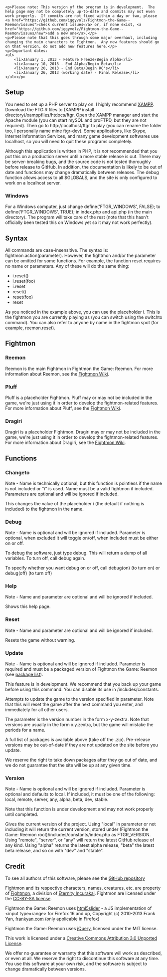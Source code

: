 	<p>Please note: This version of the program is in development.  The help page may not be completely up-to-date and commits may not even work properly.  If commits are not fixed within a day or two, please <a href="https://github.com/iggyvolz/Fightmon-the-Game--Reemon/issues">check current issues</a> or, if none exist, <a href="https://github.com/iggyvolz/Fightmon-the-Game--Reemon/issues/new">add a new one</a>.</p>
	<p>Please note that this goes through some major overhaul, including changing the main characters to Fightmon.  Any new features should go on that version, do not add new features here.</p>
	<p>Important dates:
	<ul>
		<li>January 1, 2013 - Feature Freeze/Begin Alpha</li>
		<li>January 10, 2013 - End Alpha/Begin Beta</li>
		<li>January 20, 2013 - End Beta/Begin RC's</li>
		<li>January 26, 2013 (working date) - Final Release</li>
	</ul></p>
<h2>Setup</h2>
<p>You need to set up a PHP server to play on.  I highly recommend <a href="http://www.apachefriends.org/en/xampp.html">XAMPP</a>.  Download the FTG:R files to (XAMPP install directory)/xamppfiles/htdocs/ftgr.  Open the XAMPP manager and start the Apache module (you can start mySQL and proFTPD, but they are not required).  Then go to http://localhost/ftgr to play (you can rename the folder too, I personally name mine ftgr-dev).  Some applications, like Skype, Internet Information Services, and many game development softwares use localhost, so you will need to quit these programs completely. </p>
<p>Although this application is written in PHP, it is <em>not</em> recommended that you put this on a production server until a more stable release is out.  There may be server-breaking bugs, and the source code is not tested thoroughly before release to GitHub.  In addition, the documentation is likely to be out of date and functions may change dramatically between releases.  The debug function allows access to all $GLOBALS, and the site is only configured to work on a localhost server.</p>
<h3>Windows</h3>
<p>For a Windows computer, just change define('FTGR_WINDOWS', FALSE); to define('FTGR_WINDOWS', TRUE); in index.php and api.php (in the main directory).  The program will take care of the rest (note that this hasn't officially been tested this on Windows yet so it may not work perfectly).</p>
<h2>Syntax</h2>
<p>All commands are case-insensitive.  The syntax is: fightmon.action(parameter).  However, the fightmon and/or the parameter can be omitted for some functions.  For example, the function reset requires no name or parameters.  Any of these will do the same thing:<p>
<ul>
	<li>i.reset()</li>
	<li>i.reset(foo)</li>
	<li>i.reset</li>
	<li>reset()</li>
	<li>reset(foo)</li>
	<li>reset</li>
</ul>
<p>As you noticed in the example above, you can use the placeholder i.  This is the fightmon you are currently playing as (you can switch using the switchto command).  You can also refer to anyone by name in the fightmon spot (for example, reemon.reset).</p>
<h2>Fightmon</h2>
<h3>Reemon</h3>
Reemon is the main Fightmon in Fightmon the Game: Reemon.
For more information about Reemon, see the <a href="http://fightmon.wikia.com/wiki/Reemon">Fightmon Wiki</a>.
<h3>Pluff</h3>
Pluff is a placeholder Fightmon.  Pluff may or may not be included in the game, we're just using it in order to develop the fightmon-related features.
For more information about Pluff, see the <a href="http://fightmon.wikia.com/wiki/Pluff">Fightmon Wiki</a>.
<h3>Dragiri</h3>
Dragiri is a placeholder Fightmon.  Dragiri may or may not be included in the game, we're just using it in order to develop the fightmon-related features.
For more information about Dragiri, see the <a href="http://fightmon.wikia.com/wiki/Dragiri">Fightmon Wiki</a>.
<h2>Functions</h2>
<h3>Changeto</h3>
<p>Note - Name is technically optional, but this function is pointless if the name is not included or "i" is used.  Name must be a valid fightmon if included.  Parameters are optional and will be ignored if included.</p>
This changes the value of the placeholder i (the default if nothing is included) to the fightmon in the name.
<h3>Debug</h3>
<p>Note - Name is optional and will be ignored if included.  Parameter is optional, when excluded it will toggle on/off, when included must be either on or off.</p>
<p>To debug the software, just type debug.  This will return a dump of all variables.  To turn off, call debug again.</p>
<p>To specify whether you want debug on or off, call debug(on) (to turn on) or debug(off) (to turn off)</p>
<h3>Help</h3>
<p>Note - Name and parameter are optional and will be ignored if included.</p>
Shows this help page.
<h3>Reset</h3>
<p>Note - Name and parameter are optional and will be ignored if included.</p>
Resets the game without warning.
<h3>Update</h3>
<p>Note - Name is optional and will be ignored if included.  Parameter is required and must be a packaged version of Fightmon the Game: Reemon (see <a href="http://fightmon.eternityincurakai.com/fightmon/ftgr/">package list</a>).</p>
<p>This feature is in development.  We recommend that you back up your game before using this command.  You can disable its use in /includes/constants.</p>
<p>Attempts to update the game to the version specified in parameter.  Note that this will reset the game after the next command you enter, and immediately for all other users.</p>
<p>The parameter is the version number in the form x-y-zextra.  Note that versions are usually in the form x.y.zextra, but the game will mistake the periods for a name.</p>
<p>A full list of packages is avaliable above (take off the .zip).  Pre-release versions may be out-of-date if they are not updated on the site before you update.</p>
<p>We reserve the right to take down packages after they go out of date, and we do not guarantee that the site will be up at any given time.</p>
<h3>Version</h3>
<p>Note - Name is optional and will be ignored if included.  Parameter is optional and defaults to local.  If included, it must be one of the following: local, remote, server, any, alpha, beta, dev, stable.</p>
<p>Note that this function is under development and may not work properly until completed.</p>
Gives the current version of the project.  Using "local" in parameter or not including it will return the current version, stored under (Fightmon the Game: Reemon root)/includes/constants/index.php as FTGR_VERSION.  Using "remote", "server", or "any" will return the latest GitHub release of any kind.  Using "alpha" returns the latest alpha release, "beta" the latest beta release, and so on with "dev" and "stable".
<h2>Credit</h2>
<p>To see all authors of this software, please see the <a href="https://github.com/iggyvolz/Fightmon-the-Game--Reemon">GitHub repository</a></p>
<p>Fightmon and its respective characters, names, creatures, etc. are property of <a href="http://fightmon.eternityincurakai.com">Fightmon</a>, a division of <a href="https://eternityincurakai.com">Eternity Incurakai</a>.  Fightmon are licensed under the <a href="http://creativecommons.org/licenses/by-sa/3.0/">CC-BY-SA license</a>.</p>
<p>Fightmon the Game: Reemon uses <a href="https://github.com/fryn/html5slider">html5slider</a> - a JS implementation of &lt;input type=range&gt; for Firefox 16 and up, Copyright (c) 2010-2013 Frank Yan, <a href="http://frankyan.com">frankyan.com</a> (only applicable in Firefox)</p>
<p>Fightmon the Game: Reemon uses <a href="https://github.com/jquery/jquery">jQuery</a>, licensed under the MIT license.</p>
<p>This work is licensed under a <a href="http://creativecommons.org/licenses/by/3.0/deed.en_US">Creative Commons Attribution 3.0 Unported License</a>.</p>
<p>We offer no guarantee or warranty that this software will work as described, or even at all.  We reserve the right to discontinue this software at any time.  You use this software at your own risk, and the software is subject to change dramatically between versions.</p>

